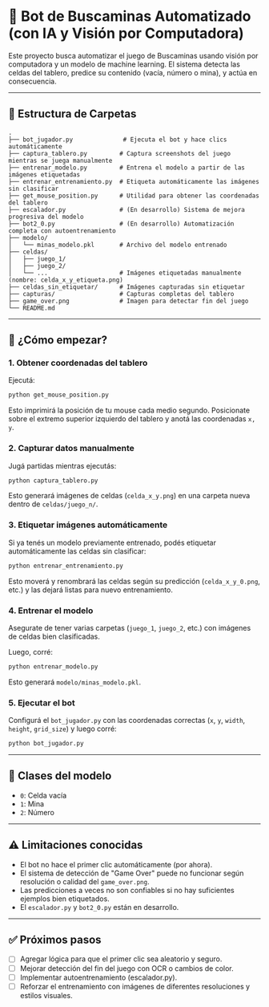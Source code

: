 
# 🤖 Bot de Buscaminas Automatizado (con IA y Visión por Computadora)

Este proyecto busca automatizar el juego de Buscaminas usando visión por computadora y un modelo de machine learning. El sistema detecta las celdas del tablero, predice su contenido (vacía, número o mina), y actúa en consecuencia.

---

## 📁 Estructura de Carpetas

```
.
├── bot_jugador.py              # Ejecuta el bot y hace clics automáticamente
├── captura_tablero.py         # Captura screenshots del juego mientras se juega manualmente
├── entrenar_modelo.py         # Entrena el modelo a partir de las imágenes etiquetadas
├── entrenar_entrenamiento.py  # Etiqueta automáticamente las imágenes sin clasificar
├── get_mouse_position.py      # Utilidad para obtener las coordenadas del tablero
├── escalador.py               # (En desarrollo) Sistema de mejora progresiva del modelo
├── bot2_0.py                  # (En desarrollo) Automatización completa con autoentrenamiento
├── modelo/
│   └── minas_modelo.pkl       # Archivo del modelo entrenado
├── celdas/
│   ├── juego_1/
│   ├── juego_2/
│   └── ...                    # Imágenes etiquetadas manualmente (nombre: celda_x_y_etiqueta.png)
├── celdas_sin_etiquetar/      # Imágenes capturadas sin etiquetar
├── capturas/                  # Capturas completas del tablero
├── game_over.png              # Imagen para detectar fin del juego
└── README.md
```

---

## 🚀 ¿Cómo empezar?

### 1. Obtener coordenadas del tablero

Ejecutá:

```bash
python get_mouse_position.py
```

Esto imprimirá la posición de tu mouse cada medio segundo. Posicionate sobre el extremo superior izquierdo del tablero y anotá las coordenadas `x, y`.

### 2. Capturar datos manualmente

Jugá partidas mientras ejecutás:

```bash
python captura_tablero.py
```

Esto generará imágenes de celdas (`celda_x_y.png`) en una carpeta nueva dentro de `celdas/juego_n/`. 

### 3. Etiquetar imágenes automáticamente

Si ya tenés un modelo previamente entrenado, podés etiquetar automáticamente las celdas sin clasificar:

```bash
python entrenar_entrenamiento.py
```

Esto moverá y renombrará las celdas según su predicción (`celda_x_y_0.png`, etc.) y las dejará listas para nuevo entrenamiento.

### 4. Entrenar el modelo

Asegurate de tener varias carpetas (`juego_1`, `juego_2`, etc.) con imágenes de celdas bien clasificadas.

Luego, corré:

```bash
python entrenar_modelo.py
```

Esto generará `modelo/minas_modelo.pkl`.

### 5. Ejecutar el bot

Configurá el `bot_jugador.py` con las coordenadas correctas (`x`, `y`, `width`, `height`, `grid_size`) y luego corré:

```bash
python bot_jugador.py
```

---

## 🧠 Clases del modelo

- `0`: Celda vacía 
- `1`: Mina 
- `2`: Número 

---

## ⚠️ Limitaciones conocidas

- El bot no hace el primer clic automáticamente (por ahora).
- El sistema de detección de "Game Over" puede no funcionar según resolución o calidad del `game_over.png`.
- Las predicciones a veces no son confiables si no hay suficientes ejemplos bien etiquetados.
- El `escalador.py` y `bot2_0.py` están en desarrollo.

---

## ✅ Próximos pasos

- [ ] Agregar lógica para que el primer clic sea aleatorio y seguro.
- [ ] Mejorar detección del fin del juego con OCR o cambios de color.
- [ ] Implementar autoentrenamiento (escalador.py).
- [ ] Reforzar el entrenamiento con imágenes de diferentes resoluciones y estilos visuales.
